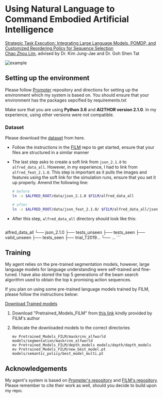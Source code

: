 # Using Natural Language to Command Embodied Artificial Intelligence

[Strategic Task Execution: Integrating Large Language Models, POMDP, and Customized Reordering Policy for Sequence Selection
](https://chaozhoulim.com/projects/fyp/)<br />
[Chao Zhou Lim](www.chaozhoulim.com), advised by Dr. Kim Jung-Jae and Dr. Goh Shen Tat<br />

![example](./miscellaneous/coffee_edited-ezgif.com-optimize.gif)



## Setting up the environment

Please follow [Prompter](https://github.com/hitachi-rd-cv/prompter-alfred) repository and directions for setting up the environment which my system is based on. You should ensure that your environment has the packages sepcified by requirements.txt

Make sure that you are using **Python 3.6** and **AI2THOR version 2.1.0**. In my experience, using other versions were not compatible.

### Dataset


Please download the [dataset](https://github.com/askforalfred/alfred/tree/master/data) from here.

   - Follow the instructions in the [FILM](https://github.com/soyeonm/FILM) repo to get started, ensure that your files are structured in a similar manner

   - The last step asks to create a soft link from `json_2.1.0` to `alfred_data_all`. However, in my experience, I had to link from `alfred_feat_2.1.0`. This step is important as it pulls the images and features using the soft link for the simulation runs, ensure that you set it up properly. Amend the following line:
     ```bash
     # before
     ln -s $ALFRED_ROOT/data/json_2.1.0 $FILM/alfred_data_all
     
     # after
     ln -s $ALFRED_ROOT/data/json_feat_2.1.0/ $FILM/alfred_data_all/json_2.1.0
     ```
     
   - After this step, `alfred_data_all` directory should look like this:

      ```bash
   alfred_data_all
      └── json_2.1.0
       ├── tests_unseen
          ├── tests_seen
          ├── valid_unseen
          ├── tests_seen
          ├── trial_T2019...
          └── ...
      ```


## Training

My agent relies on the pre-trained segmentation models, however, large language models for language understanding were self-trained and fine-tuned. I have also stored the top 5 generations of the beam search algorithm used to obtain the top k promising action sequences.

If you plan on using some pre-trained language models trained by FILM, please follow the instructions below:

[Download Trained models](https://github.com/soyeonm/FILM#download-trained-models)

   1. Download "Pretrained_Models_FILM" from [this link](https://drive.google.com/file/d/1mkypSblrc0U3k3kGcuPzVOaY1Rt9Lqpa/view?usp=sharing) kindly provided by FILM's author

   2. Relocate the downloaded models to the correct directories

      ```
      mv Pretrained_Models_FILM/maskrcnn_alfworld models/segmentation/maskrcnn_alfworld
      mv Pretrained_Models_FILM/depth_models models/depth/depth_models
      mv Pretrained_Models_FILM/new_best_model.pt models/semantic_policy/best_model_multi.pt
      ```

## Acknowledgements

My agent's system is based on [Prompter's repository](https://github.com/hitachi-rd-cv/prompter-alfred) and [FILM's repository](https://github.com/soyeonm/FILM).
Please remember to cite their work as well, should you decide to build upon my repo.



